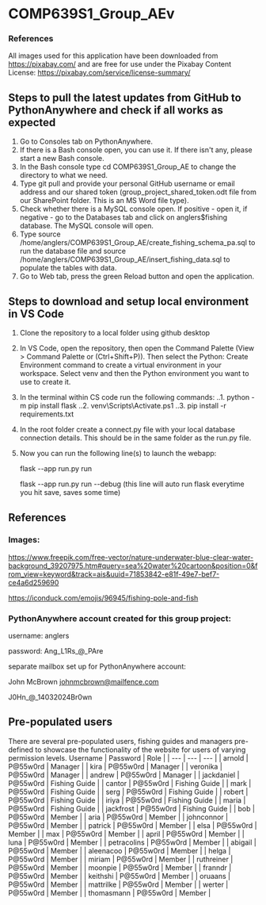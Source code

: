 # COMP639S1_Group_AEv

### References
All images used for this application have been downloaded from https://pixabay.com/ and are free for use under the Pixabay Content License: https://pixabay.com/service/license-summary/

## Steps to pull the latest updates from GitHub to PythonAnywhere and check if all works as expected
1. Go to Consoles tab on PythonAnywhere.
2. If there is a Bash console open, you can use it. If there isn't any, please start a new Bash console.
3. In the Bash console type cd COMP639S1_Group_AE to change the directory to what we need.
4. Type git pull and provide your personal GitHub username or email address and our shared token (group_project_shared_token.odt file from our SharePoint folder. This is an MS Word file type).
5. Check whether there is a MySQL console open. If positive - open it, if negative - go to the Databases tab and click on anglers$fishing database. The MySQL console will open.
6. Type source /home/anglers/COMP639S1_Group_AE/create_fishing_schema_pa.sql to run the database file and
   source /home/anglers/COMP639S1_Group_AE/insert_fishing_data.sql to populate the tables with data.
8. Go to Web tab, press the green Reload button and open the application.


## Steps to download and setup local environment in VS Code
1. Clone the repository to a local folder using github desktop
2. In VS Code, open the repository, then open the Command Palette (View > Command Palette or (Ctrl+Shift+P)). Then select the Python: Create Environment command to create a virtual environment in your workspace. Select venv and then the Python environment you want to use to create it.
3. In the terminal within CS code run the following commands:
..1. python -m pip install flask
..2. venv\Scripts\Activate.ps1
..3. pip install -r requirements.txt
4. In the root folder create a connect.py file with your local database connection details. This should be in the same folder as the run.py file.
5. Now you can run the following line(s) to launch the webapp:
 
   flask --app run.py run

   flask --app run.py run --debug  (this line will auto run flask everytime you hit save, saves some time)




## References
### Images:
https://www.freepik.com/free-vector/nature-underwater-blue-clear-water-background_39207975.htm#query=sea%20water%20cartoon&position=0&from_view=keyword&track=ais&uuid=71853842-e81f-49e7-bef7-ce4a6d259690

https://iconduck.com/emojis/96945/fishing-pole-and-fish

### PythonAnywhere account created for this group project:
username: anglers

password: Ang_L1Rs_@_PAre

separate mailbox set up for PythonAnywhere account:

John McBrown <johnmcbrown@mailfence.com>

J0Hn_@_14032024Br0wn

## Pre-populated users
There are several pre-populated users, fishing guides and managers pre-defined to showcase the functionality of the website for users of varying permission levels.
 Username | Password | Role |
| --- | --- | --- |
| arnold | P@55w0rd | Manager |
| kira | P@55w0rd | Manager |
| veronika | P@55w0rd | Manager |
| andrew | P@55w0rd | Manager |
| jackdaniel | P@55w0rd | Fishing Guide |
| cantor | P@55w0rd | Fishing Guide |
| mark | P@55w0rd | Fishing Guide |
| serg | P@55w0rd | Fishing Guide |
| robert | P@55w0rd | Fishing Guide |
| iriya | P@55w0rd | Fishing Guide |
| maria | P@55w0rd | Fishing Guide |
| jackfrost | P@55w0rd | Fishing Guide |
| bob | P@55w0rd | Member |
| aria | P@55w0rd | Member |
| johnconnor | P@55w0rd | Member |
| patrick | P@55w0rd | Member |
| elsa | P@55w0rd | Member |
| max | P@55w0rd | Member |
| april | P@55w0rd | Member |
| luna | P@55w0rd | Member |
| petracolins | P@55w0rd | Member |
| abigail | P@55w0rd | Member |
| aleenacoo | P@55w0rd | Member |
| helga | P@55w0rd | Member |
| miriam | P@55w0rd | Member |
| ruthreiner | P@55w0rd | Member |
| moonpie | P@55w0rd | Member |
| franndr | P@55w0rd | Member |
| keithshi | P@55w0rd | Member |
| oruaans | P@55w0rd | Member |
| mattrilke | P@55w0rd | Member |
| werter | P@55w0rd | Member |
| thomasmann | P@55w0rd | Member |

